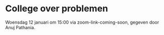# College over problemen

Woensdag 12 januari om 15:00 via zoom-link-coming-soon, gegeven door Anuj Pathania.

<!-- De slides van dit college vind je [hier](/course/lectures/20%20problemen/problems_slides.pptx) -->
